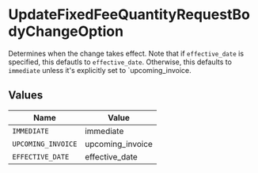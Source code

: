 # UpdateFixedFeeQuantityRequestBodyChangeOption

Determines when the change takes effect. Note that if `effective_date` is specified, this defautls to `effective_date`. Otherwise, this defaults to `immediate` unless it's explicitly set to `upcoming_invoice.


## Values

| Name               | Value              |
| ------------------ | ------------------ |
| `IMMEDIATE`        | immediate          |
| `UPCOMING_INVOICE` | upcoming_invoice   |
| `EFFECTIVE_DATE`   | effective_date     |